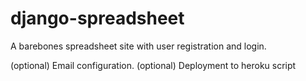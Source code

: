 django-spreadsheet
==================

A barebones spreadsheet site with user registration and login.

(optional) Email configuration.
(optional) Deployment to heroku script
